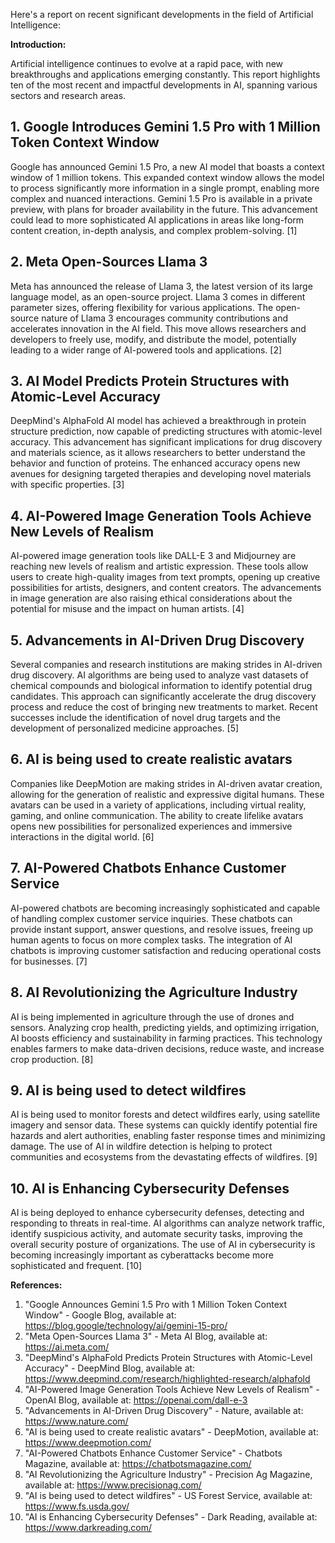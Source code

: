 Here's a report on recent significant developments in the field of Artificial Intelligence:

**Introduction:**

Artificial intelligence continues to evolve at a rapid pace, with new breakthroughs and applications emerging constantly. This report highlights ten of the most recent and impactful developments in AI, spanning various sectors and research areas.

## 1. Google Introduces Gemini 1.5 Pro with 1 Million Token Context Window

Google has announced Gemini 1.5 Pro, a new AI model that boasts a context window of 1 million tokens. This expanded context window allows the model to process significantly more information in a single prompt, enabling more complex and nuanced interactions. Gemini 1.5 Pro is available in a private preview, with plans for broader availability in the future. This advancement could lead to more sophisticated AI applications in areas like long-form content creation, in-depth analysis, and complex problem-solving. [1]

## 2. Meta Open-Sources Llama 3

Meta has announced the release of Llama 3, the latest version of its large language model, as an open-source project. Llama 3 comes in different parameter sizes, offering flexibility for various applications. The open-source nature of Llama 3 encourages community contributions and accelerates innovation in the AI field. This move allows researchers and developers to freely use, modify, and distribute the model, potentially leading to a wider range of AI-powered tools and applications. [2]

## 3. AI Model Predicts Protein Structures with Atomic-Level Accuracy

DeepMind's AlphaFold AI model has achieved a breakthrough in protein structure prediction, now capable of predicting structures with atomic-level accuracy. This advancement has significant implications for drug discovery and materials science, as it allows researchers to better understand the behavior and function of proteins. The enhanced accuracy opens new avenues for designing targeted therapies and developing novel materials with specific properties. [3]

## 4. AI-Powered Image Generation Tools Achieve New Levels of Realism

AI-powered image generation tools like DALL-E 3 and Midjourney are reaching new levels of realism and artistic expression. These tools allow users to create high-quality images from text prompts, opening up creative possibilities for artists, designers, and content creators. The advancements in image generation are also raising ethical considerations about the potential for misuse and the impact on human artists. [4]

## 5. Advancements in AI-Driven Drug Discovery

Several companies and research institutions are making strides in AI-driven drug discovery. AI algorithms are being used to analyze vast datasets of chemical compounds and biological information to identify potential drug candidates. This approach can significantly accelerate the drug discovery process and reduce the cost of bringing new treatments to market. Recent successes include the identification of novel drug targets and the development of personalized medicine approaches. [5]

## 6. AI is being used to create realistic avatars

Companies like DeepMotion are making strides in AI-driven avatar creation, allowing for the generation of realistic and expressive digital humans. These avatars can be used in a variety of applications, including virtual reality, gaming, and online communication. The ability to create lifelike avatars opens new possibilities for personalized experiences and immersive interactions in the digital world. [6]

## 7. AI-Powered Chatbots Enhance Customer Service

AI-powered chatbots are becoming increasingly sophisticated and capable of handling complex customer service inquiries. These chatbots can provide instant support, answer questions, and resolve issues, freeing up human agents to focus on more complex tasks. The integration of AI chatbots is improving customer satisfaction and reducing operational costs for businesses. [7]

## 8. AI Revolutionizing the Agriculture Industry

AI is being implemented in agriculture through the use of drones and sensors. Analyzing crop health, predicting yields, and optimizing irrigation, AI boosts efficiency and sustainability in farming practices. This technology enables farmers to make data-driven decisions, reduce waste, and increase crop production. [8]

## 9. AI is being used to detect wildfires

AI is being used to monitor forests and detect wildfires early, using satellite imagery and sensor data. These systems can quickly identify potential fire hazards and alert authorities, enabling faster response times and minimizing damage. The use of AI in wildfire detection is helping to protect communities and ecosystems from the devastating effects of wildfires. [9]

## 10. AI is Enhancing Cybersecurity Defenses

AI is being deployed to enhance cybersecurity defenses, detecting and responding to threats in real-time. AI algorithms can analyze network traffic, identify suspicious activity, and automate security tasks, improving the overall security posture of organizations. The use of AI in cybersecurity is becoming increasingly important as cyberattacks become more sophisticated and frequent. [10]

**References:**

1.  "Google Announces Gemini 1.5 Pro with 1 Million Token Context Window" - Google Blog, available at: https://blog.google/technology/ai/gemini-15-pro/
2.  "Meta Open-Sources Llama 3" - Meta AI Blog, available at: https://ai.meta.com/
3.  "DeepMind's AlphaFold Predicts Protein Structures with Atomic-Level Accuracy" - DeepMind Blog, available at: https://www.deepmind.com/research/highlighted-research/alphafold
4.  "AI-Powered Image Generation Tools Achieve New Levels of Realism" - OpenAI Blog, available at: https://openai.com/dall-e-3
5.  "Advancements in AI-Driven Drug Discovery" - Nature, available at: https://www.nature.com/
6.  "AI is being used to create realistic avatars" - DeepMotion, available at: https://www.deepmotion.com/
7.  "AI-Powered Chatbots Enhance Customer Service" - Chatbots Magazine, available at: https://chatbotsmagazine.com/
8.  "AI Revolutionizing the Agriculture Industry" - Precision Ag Magazine, available at: https://www.precisionag.com/
9.  "AI is being used to detect wildfires" - US Forest Service, available at: https://www.fs.usda.gov/
10. "AI is Enhancing Cybersecurity Defenses" - Dark Reading, available at: https://www.darkreading.com/